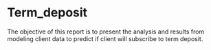 # Term_deposit
The objective of this report is to present the analysis and results from modeling client data to predict if client will subscribe to term deposit.
